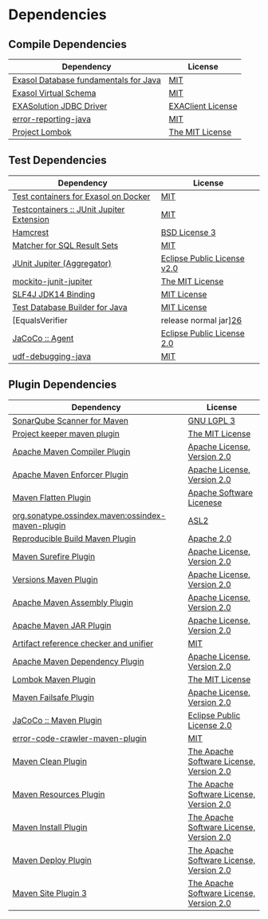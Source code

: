 <!-- @formatter:off -->
# Dependencies

## Compile Dependencies

| Dependency                                 | License                |
| ------------------------------------------ | ---------------------- |
| [Exasol Database fundamentals for Java][0] | [MIT][1]               |
| [Exasol Virtual Schema][2]                 | [MIT][1]               |
| [EXASolution JDBC Driver][4]               | [EXAClient License][5] |
| [error-reporting-java][6]                  | [MIT][1]               |
| [Project Lombok][8]                        | [The MIT License][9]   |

## Test Dependencies

| Dependency                                      | License                           |
| ----------------------------------------------- | --------------------------------- |
| [Test containers for Exasol on Docker][10]      | [MIT][1]                          |
| [Testcontainers :: JUnit Jupiter Extension][12] | [MIT][13]                         |
| [Hamcrest][14]                                  | [BSD License 3][15]               |
| [Matcher for SQL Result Sets][16]               | [MIT][1]                          |
| [JUnit Jupiter (Aggregator)][18]                | [Eclipse Public License v2.0][19] |
| [mockito-junit-jupiter][20]                     | [The MIT License][21]             |
| [SLF4J JDK14 Binding][22]                       | [MIT License][23]                 |
| [Test Database Builder for Java][24]            | [MIT License][25]                 |
| [EqualsVerifier | release normal jar][26]       | [Apache License, Version 2.0][27] |
| [JaCoCo :: Agent][28]                           | [Eclipse Public License 2.0][29]  |
| [udf-debugging-java][30]                        | [MIT][1]                          |

## Plugin Dependencies

| Dependency                                              | License                                        |
| ------------------------------------------------------- | ---------------------------------------------- |
| [SonarQube Scanner for Maven][32]                       | [GNU LGPL 3][33]                               |
| [Project keeper maven plugin][34]                       | [The MIT License][35]                          |
| [Apache Maven Compiler Plugin][36]                      | [Apache License, Version 2.0][27]              |
| [Apache Maven Enforcer Plugin][38]                      | [Apache License, Version 2.0][27]              |
| [Maven Flatten Plugin][40]                              | [Apache Software Licenese][41]                 |
| [org.sonatype.ossindex.maven:ossindex-maven-plugin][42] | [ASL2][41]                                     |
| [Reproducible Build Maven Plugin][44]                   | [Apache 2.0][41]                               |
| [Maven Surefire Plugin][46]                             | [Apache License, Version 2.0][27]              |
| [Versions Maven Plugin][48]                             | [Apache License, Version 2.0][27]              |
| [Apache Maven Assembly Plugin][50]                      | [Apache License, Version 2.0][27]              |
| [Apache Maven JAR Plugin][52]                           | [Apache License, Version 2.0][27]              |
| [Artifact reference checker and unifier][54]            | [MIT][1]                                       |
| [Apache Maven Dependency Plugin][56]                    | [Apache License, Version 2.0][27]              |
| [Lombok Maven Plugin][58]                               | [The MIT License][1]                           |
| [Maven Failsafe Plugin][60]                             | [Apache License, Version 2.0][27]              |
| [JaCoCo :: Maven Plugin][62]                            | [Eclipse Public License 2.0][29]               |
| [error-code-crawler-maven-plugin][64]                   | [MIT][1]                                       |
| [Maven Clean Plugin][66]                                | [The Apache Software License, Version 2.0][41] |
| [Maven Resources Plugin][68]                            | [The Apache Software License, Version 2.0][41] |
| [Maven Install Plugin][70]                              | [The Apache Software License, Version 2.0][41] |
| [Maven Deploy Plugin][72]                               | [The Apache Software License, Version 2.0][41] |
| [Maven Site Plugin 3][74]                               | [The Apache Software License, Version 2.0][41] |

[28]: https://www.eclemma.org/jacoco/index.html
[6]: https://github.com/exasol/error-reporting-java
[41]: http://www.apache.org/licenses/LICENSE-2.0.txt
[8]: https://projectlombok.org
[46]: https://maven.apache.org/surefire/maven-surefire-plugin/
[66]: http://maven.apache.org/plugins/maven-clean-plugin/
[1]: https://opensource.org/licenses/MIT
[20]: https://github.com/mockito/mockito
[34]: https://github.com/exasol/project-keeper/
[48]: http://www.mojohaus.org/versions-maven-plugin/
[15]: http://opensource.org/licenses/BSD-3-Clause
[36]: https://maven.apache.org/plugins/maven-compiler-plugin/
[25]: https://github.com/exasol/test-db-builder-java/blob/main/LICENSE
[29]: https://www.eclipse.org/legal/epl-2.0/
[33]: http://www.gnu.org/licenses/lgpl.txt
[2]: https://github.com/exasol/exasol-virtual-schema
[62]: https://www.jacoco.org/jacoco/trunk/doc/maven.html
[21]: https://github.com/mockito/mockito/blob/main/LICENSE
[9]: https://projectlombok.org/LICENSE
[16]: https://github.com/exasol/hamcrest-resultset-matcher
[44]: http://zlika.github.io/reproducible-build-maven-plugin
[23]: http://www.opensource.org/licenses/mit-license.php
[32]: http://sonarsource.github.io/sonar-scanner-maven/
[18]: https://junit.org/junit5/
[40]: https://www.mojohaus.org/flatten-maven-plugin/flatten-maven-plugin
[14]: http://hamcrest.org/JavaHamcrest/
[22]: http://www.slf4j.org
[68]: http://maven.apache.org/plugins/maven-resources-plugin/
[54]: https://github.com/exasol/artifact-reference-checker-maven-plugin
[52]: https://maven.apache.org/plugins/maven-jar-plugin/
[5]: LICENSE-exasol-jdbc.txt
[0]: https://github.com/exasol/db-fundamentals-java
[24]: https://github.com/exasol/test-db-builder-java/
[60]: https://maven.apache.org/surefire/maven-failsafe-plugin/
[13]: http://opensource.org/licenses/MIT
[10]: https://github.com/exasol/exasol-testcontainers
[35]: https://github.com/exasol/project-keeper/blob/main/LICENSE
[56]: https://maven.apache.org/plugins/maven-dependency-plugin/
[27]: https://www.apache.org/licenses/LICENSE-2.0.txt
[26]: https://www.jqno.nl/equalsverifier
[38]: https://maven.apache.org/enforcer/maven-enforcer-plugin/
[58]: https://awhitford.github.com/lombok.maven/lombok-maven-plugin/
[4]: http://www.exasol.com
[19]: https://www.eclipse.org/legal/epl-v20.html
[70]: http://maven.apache.org/plugins/maven-install-plugin/
[42]: https://sonatype.github.io/ossindex-maven/maven-plugin/
[12]: https://testcontainers.org
[30]: https://github.com/exasol/udf-debugging-java
[72]: http://maven.apache.org/plugins/maven-deploy-plugin/
[74]: http://maven.apache.org/plugins/maven-site-plugin/
[64]: https://github.com/exasol/error-code-crawler-maven-plugin
[50]: https://maven.apache.org/plugins/maven-assembly-plugin/
